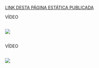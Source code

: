 <a href="https://marlissonls.github.io/Front-end/HTML/Aula%207/index.html">LINK DESTA PÁGINA ESTÁTICA PUBLICADA</a>
<br>
<p>VÍDEO</p><br>
<img src="video.png" />
<br><br>
<p>VÍDEO</p><br>
<img src="audio.png" />